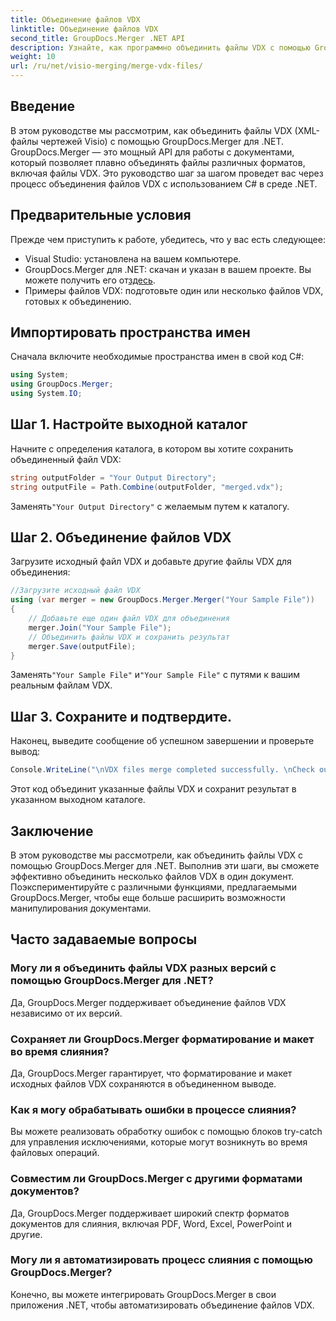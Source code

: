 ```yaml
---
title: Объединение файлов VDX
linktitle: Объединение файлов VDX
second_title: GroupDocs.Merger .NET API
description: Узнайте, как программно объединить файлы VDX с помощью GroupDocs.Merger для .NET. Это руководство представляет собой пошаговое руководство.
weight: 10
url: /ru/net/visio-merging/merge-vdx-files/
---
```

## Введение
В этом руководстве мы рассмотрим, как объединить файлы VDX (XML-файлы чертежей Visio) с помощью GroupDocs.Merger для .NET. GroupDocs.Merger — это мощный API для работы с документами, который позволяет плавно объединять файлы различных форматов, включая файлы VDX. Это руководство шаг за шагом проведет вас через процесс объединения файлов VDX с использованием C# в среде .NET.
## Предварительные условия
Прежде чем приступить к работе, убедитесь, что у вас есть следующее:
- Visual Studio: установлена на вашем компьютере.
-  GroupDocs.Merger для .NET: скачан и указан в вашем проекте. Вы можете получить его от[здесь](https://releases.groupdocs.com/merger/net/).
- Примеры файлов VDX: подготовьте один или несколько файлов VDX, готовых к объединению.

## Импортировать пространства имен
Сначала включите необходимые пространства имен в свой код C#:
```csharp
using System; 
using GroupDocs.Merger;
using System.IO;
```
## Шаг 1. Настройте выходной каталог
Начните с определения каталога, в котором вы хотите сохранить объединенный файл VDX:
```csharp
string outputFolder = "Your Output Directory";
string outputFile = Path.Combine(outputFolder, "merged.vdx");
```
 Заменять`"Your Output Directory"` с желаемым путем к каталогу.
## Шаг 2. Объединение файлов VDX
Загрузите исходный файл VDX и добавьте другие файлы VDX для объединения:
```csharp
//Загрузите исходный файл VDX
using (var merger = new GroupDocs.Merger.Merger("Your Sample File"))
{
    // Добавьте еще один файл VDX для объединения
    merger.Join("Your Sample File");
    // Объединить файлы VDX и сохранить результат
    merger.Save(outputFile);
}
```
 Заменять`"Your Sample File"` и`"Your Sample File"` с путями к вашим реальным файлам VDX.
## Шаг 3. Сохраните и подтвердите.
Наконец, выведите сообщение об успешном завершении и проверьте вывод:
```csharp
Console.WriteLine("\nVDX files merge completed successfully. \nCheck output in {0}", outputFolder);
```
Этот код объединит указанные файлы VDX и сохранит результат в указанном выходном каталоге.

## Заключение
В этом руководстве мы рассмотрели, как объединить файлы VDX с помощью GroupDocs.Merger для .NET. Выполнив эти шаги, вы сможете эффективно объединить несколько файлов VDX в один документ. Поэкспериментируйте с различными функциями, предлагаемыми GroupDocs.Merger, чтобы еще больше расширить возможности манипулирования документами.

## Часто задаваемые вопросы
### Могу ли я объединить файлы VDX разных версий с помощью GroupDocs.Merger для .NET?
Да, GroupDocs.Merger поддерживает объединение файлов VDX независимо от их версий.
### Сохраняет ли GroupDocs.Merger форматирование и макет во время слияния?
Да, GroupDocs.Merger гарантирует, что форматирование и макет исходных файлов VDX сохраняются в объединенном выводе.
### Как я могу обрабатывать ошибки в процессе слияния?
Вы можете реализовать обработку ошибок с помощью блоков try-catch для управления исключениями, которые могут возникнуть во время файловых операций.
### Совместим ли GroupDocs.Merger с другими форматами документов?
Да, GroupDocs.Merger поддерживает широкий спектр форматов документов для слияния, включая PDF, Word, Excel, PowerPoint и другие.
### Могу ли я автоматизировать процесс слияния с помощью GroupDocs.Merger?
Конечно, вы можете интегрировать GroupDocs.Merger в свои приложения .NET, чтобы автоматизировать объединение файлов VDX.